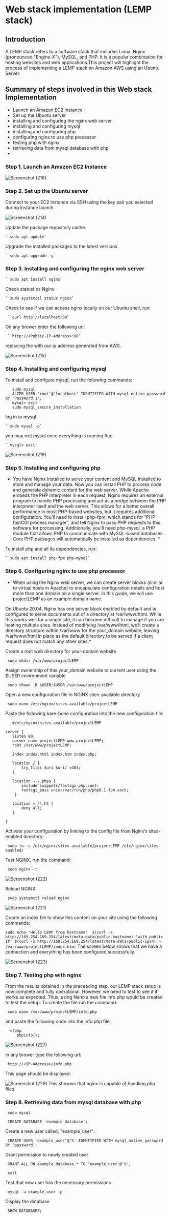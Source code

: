 # Web stack implementation (LEMP stack)
## Introduction
A LEMP stack refers to a software stack that includes Linux, Nginx (pronounced "Engine-X"), MySQL, and PHP. It is a popular combination for hosting websites and web applications.This project will highlight the process of implementing a LEMP stack on Amazon AWS using an Ubuntu Server.
## Summary of steps involved in this Web stack Implementation
- Launch an Amazon EC2 Instance
- Set up the Ubuntu server
- installing and configuring  the nginx web server
- installing and configuring mysql
- installing and configuring php
- configuring nginx to use php processor
- testing php with nginx
- retrieving data from mysql database with php
- 
### Step 1.  Launch an Amazon EC2 Instance

![Screenshot (216)](https://github.com/ettebaDwop/dareyProject2/assets/7973831/b27d3d14-2654-4612-b0f1-c30df1a71a6f)

### Step 2.  Set up the Ubuntu server

Connect to your EC2 instance via SSH using the key pair you selected during instance launch.

![Screenshot (214)](https://github.com/ettebaDwop/dareyProject2/assets/7973831/f015894c-7938-483a-97d3-2fdebfd2fd98)

Update the package repository cache.

    ` sudo apt update`
    
Upgrade the installed packages to the latest versions.

    ` sudo apt upgrade -y`

### Step 3. Installing and configuring  the nginx web server

    ` sudo apt install nginx`
    
Check statust os Nginx

    ` sudo systemctl status nginx`
    
Check to see if we can access nginx locally on our Ubuntu shell, run:

     ` curl http://localhost:80`
     
On any brower enter the following url:

     ` http://<Public-IP-Address>:80`
     
replacing the <Public-IP-Address> with our ip address generated from AWS.
    
![Screenshot (215)](https://github.com/ettebaDwop/dareyProject2/assets/7973831/99150c85-106c-410e-a2a8-d46ef1217153)

### Step 4. Installing and configuring mysql

To install and configure mysql, run the following commands:
    
```sudo apt install mysql-server
   sudo mysql
   ALTER USER 'root'@'localhost' IDENTIFIED WITH mysql_native_password BY 'PassWord.1';
   mysql> exit 
   sudo mysql_secure_installation
 ```
log in to mysql
    
    ` sudo mysql -p`
    
you may exit mysql once everything is running fine
    
    ` mysql> exit`
![Screenshot (218)](https://github.com/ettebaDwop/dareyProject2/assets/7973831/eaf0cba7-25e5-4561-8e4c-33c6a0a39f78)
    
    
    
### Step 5. Installing and configuring php
    
* You have Nginx installed to serve your content and MySQL installed to store and manage your data. Now you can install PHP to process code and generate dynamic content for the web server. While Apache embeds the PHP interpreter in each request, Nginx requires an external program to handle PHP processing and act as a bridge between the PHP interpreter itself and the web server. This allows for a better overall performance in most PHP-based websites, but it requires additional configuration. You’ll need to install php-fpm, which stands for “PHP fastCGI process manager”, and tell Nginx to pass PHP requests to this software for processing. Additionally, you’ll need php-mysql, a PHP module that allows PHP to communicate with MySQL-based databases. Core PHP packages will automatically be installed as dependencies. *
    
To install php and all its dependencies, run:
    
    ` sudo apt install php-fpm php-mysql`
    
### Step 6. Configuring nginx to use php processor
   * When using the Nginx web server, we can create server blocks (similar to virtual hosts in Apache) to encapsulate configuration details and host more than one domain on a single server. In this guide, we will use projectLEMP as an example domain name.

On Ubuntu 20.04, Nginx has one server block enabled by default and is configured to serve documents out of a directory at /var/www/html. While this works well for a single site, it can become difficult to manage if you are hosting multiple sites. Instead of modifying /var/www/html, we’ll create a directory structure within /var/www for the your_domain website, leaving /var/www/html in place as the default directory to be served if a client request does not match any other sites.*
    
Create a root web directory for your-domain website
    
   ` sudo mkdir /var/www/projectLEMP`
    
 Assign ownership of this your_domain website to current user using the $USER environment variable 
    
   ` sudo chown -R $USER:$USER /var/www/projectLEMP`
    
 Open a new configuration file in NGINX sites-available directory
    
   ` sudo nano /etc/nginx/sites-available/projectLEMP`
    
 Paste the following bare-bone configuration into the new configuration file:
    
 ``` 
    #/etc/nginx/sites-available/projectLEMP

server {
    listen 80;
    server_name projectLEMP www.projectLEMP;
    root /var/www/projectLEMP;

    index index.html index.htm index.php;

    location / {
        try_files $uri $uri/ =404;
    }

    location ~ \.php$ {
        include snippets/fastcgi-php.conf;
        fastcgi_pass unix:/var/run/php/php8.1-fpm.sock;
     }

    location ~ /\.ht {
        deny all;
    }

} 
  ```
    
 Activate your configuration by linking to the config file from Nginx’s sites-enabled directory:
    
  ` sudo ln -s /etc/nginx/sites-available/projectLEMP /etc/nginx/sites-enabled/`
 
 Test NGINX, run the command:
    
 ` sudo nginx -t`
    
 ![Screenshot (222)](https://github.com/ettebaDwop/dareyProject2/assets/7973831/0e7ca27e-ecf6-438a-8a50-76dbe95595a3)
    
Reload NGINX:
    
 ` sudo systemctl reload nginx`
 
![Screenshot (221)](https://github.com/ettebaDwop/dareyProject2/assets/7973831/a29b19f0-4a21-4b8a-be6a-abba219120e2)
   
Create an index file to show this content on your site using the following commands:
    
 ` sudo echo 'Hello LEMP from hostname' 
   $(curl -s http://169.254.169.254/latest/meta-data/public-hostname) 'with public IP'
   $(curl -s http://169.254.169.254/latest/meta-data/public-ipv4) > /var/www/projectLEMP/index.html
 `
The screen below shows that we have a connection and everything has been configured successfully.
    
 ![Screenshot (223)](https://github.com/ettebaDwop/dareyProject2/assets/7973831/d1600b6b-65b9-4f4d-b0fe-4d18be20386d)
    
### Step 7. Testing php with nginx
From the results obtained in the preceeding step, our LEMP stack setup is now complete and fully operational. However, we need to test to see if it works as expected. 
Thus, using Nano a new file info.php would be created to test the setup. To create the file run the command:
       
 ` sudo nano /var/www/projectLEMP/info.php`
    
and paste the following code into the info.php file.
    
  ```
    <?php
       phpinfo();
  ```

![Screenshot (227)](https://github.com/ettebaDwop/dareyProject2/assets/7973831/d87ba9cf-b688-4770-9e29-529181b953e5)

 In any brower type the following url:

` http://<IP-Address>/info.php`

This page should be displayed:

![Screenshot (229)](https://github.com/ettebaDwop/dareyProject2/assets/7973831/b95a0370-ce46-4b97-9950-efd0d160e780)
This showws that nginx is capable of handling php files.

### Step 8. Retrieving data from mysql database with php

` sudo mysql`

`` CREATE DATABASE `example_database`;``

Create a new user called, "example_user":

` CREATE USER 'example_user'@'%' IDENTIFIED WITH mysql_native_password BY 'password';`

Grant permission to newly created user

` GRANT ALL ON example_database.* TO 'example_user'@'%';`

` exit`

Test that new user has the necessary permissions

` mysql -u example_user -p`

Display the database 

` SHOW DATABASES;`

